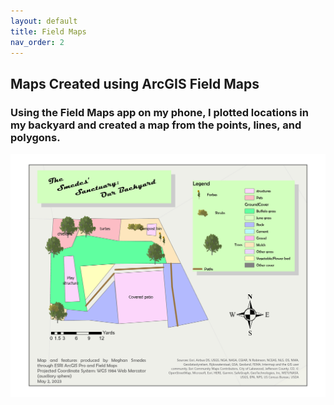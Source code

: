 ```yaml
---
layout: default
title: Field Maps
nav_order: 2
---
```


## Maps Created using ArcGIS Field Maps

### Using the Field Maps app on my phone, I plotted locations in my backyard and created a map from the points, lines, and polygons.

<img src = "https://github.com/megsmedes/GISmedes/blob/main/img/Smedes_Final_Layout.jpg?raw=true" alt = "Map of My Backyard">
